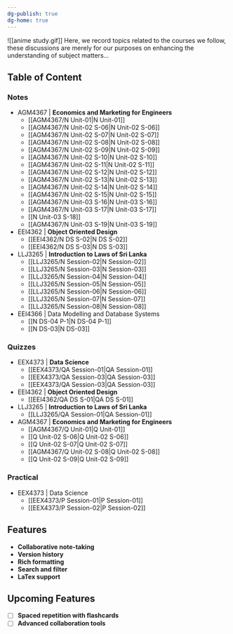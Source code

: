 ```yaml
---
dg-publish: true
dg-home: true
---
```

![[anime study.gif]]
Here, we record topics related to the courses we follow, these discussions are merely for our purposes on enhancing the understanding of subject matters...
## Table of Content

### Notes
- AGM4367 | **Economics and Marketing for Engineers**
	- [[AGM4367/N Unit-01|N Unit-01]]
	- [[AGM4367/N Unit-02 S-06|N Unit-02 S-06]]
	- [[AGM4367/N Unit-02 S-07|N Unit-02 S-07]]
	- [[AGM4367/N Unit-02 S-08|N Unit-02 S-08]]
	- [[AGM4367/N Unit-02 S-09|N Unit-02 S-09]]
	- [[AGM4367/N Unit-02 S-10|N Unit-02 S-10]]
	- [[AGM4367/N Unit-02 S-11|N Unit-02 S-11]]
	- [[AGM4367/N Unit-02 S-12|N Unit-02 S-12]]
	- [[AGM4367/N Unit-02 S-13|N Unit-02 S-13]]
	- [[AGM4367/N Unit-02 S-14|N Unit-02 S-14]]
	- [[AGM4367/N Unit-02 S-15|N Unit-02 S-15]]
	- [[AGM4367/N Unit-03 S-16|N Unit-03 S-16]]
	- [[AGM4367/N Unit-03 S-17|N Unit-03 S-17]]
	- [[N Unit-03 S-18]]
	- [[AGM4367/N Unit-03 S-19|N Unit-03 S-19]]
- EEI4362 | **Object Oriented Design**
	- [[EEI4362/N DS S-02|N DS S-02]]
	- [[EEI4362/N DS S-03|N DS S-03]]
- LLJ3265 | **Introduction to Laws of Sri Lanka**
	- [[LLJ3265/N Session-02|N Session-02]]
	- [[LLJ3265/N Session-03|N Session-03]]
	- [[LLJ3265/N Session-04|N Session-04]]
	- [[LLJ3265/N Session-05|N Session-05]]
	- [[LLJ3265/N Session-06|N Session-06]]
	- [[LLJ3265/N Session-07|N Session-07]]
	- [[LLJ3265/N Session-08|N Session-08]]
- EEI4366 | Data Modelling and Database Systems
	- [[N DS-04 P-1|N DS-04 P-1]]
	- [[N DS-03|N DS-03]]
### Quizzes
- EEX4373 | **Data Science**
	- [[EEX4373/QA Session-01|QA Session-01]]
	- [[EEX4373/QA Session-03|QA Session-03]]
	- [[EEX4373/QA Session-03|QA Session-03]]
- EEI4362 | **Object Oriented Design**
	- [[EEI4362/QA DS S-01|QA DS S-01]]
- LLJ3265 | **Introduction to Laws of Sri Lanka**
	- [[LLJ3265/QA Session-01|QA Session-01]]
- AGM4367 | **Economics and Marketing for Engineers**
	- [[AGM4367/Q Unit-01|Q Unit-01]]
	- [[Q Unit-02 S-06|Q Unit-02 S-06]]
	- [[Q Unit-02 S-07|Q Unit-02 S-07]]
	- [[AGM4367/Q Unit-02 S-08|Q Unit-02 S-08]]
	- [[Q Unit-02 S-09|Q Unit-02 S-09]]

### Practical
- EEX4373 | Data Science
	- [[EEX4373/P Session-01|P Session-01]]
	- [[EEX4373/P Session-02|P Session-02]]

## Features
- **Collaborative note-taking**
- **Version history**
- **Rich formatting**
- **Search and filter**
- **LaTex support**

## Upcoming Features
 - [ ] **Spaced repetition with flashcards**
 - [ ] **Advanced collaboration tools**

